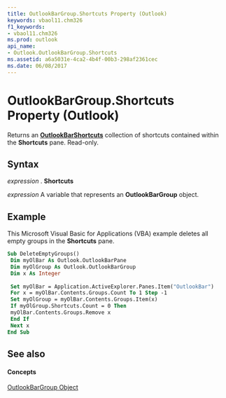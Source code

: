 ```yaml
---
title: OutlookBarGroup.Shortcuts Property (Outlook)
keywords: vbaol11.chm326
f1_keywords:
- vbaol11.chm326
ms.prod: outlook
api_name:
- Outlook.OutlookBarGroup.Shortcuts
ms.assetid: a6a5031e-4ca2-4b4f-00b3-298af2361cec
ms.date: 06/08/2017
---
```



# OutlookBarGroup.Shortcuts Property (Outlook)

Returns an  **[OutlookBarShortcuts](Outlook.OutlookBarShortcuts.md)** collection of shortcuts contained within the **Shortcuts** pane. Read-only.


## Syntax

 _expression_ . **Shortcuts**

 _expression_ A variable that represents an **OutlookBarGroup** object.


## Example

This Microsoft Visual Basic for Applications (VBA) example deletes all empty groups in the  **Shortcuts** pane.


```vb
Sub DeleteEmptyGroups() 
 Dim myOlBar As Outlook.OutlookBarPane 
 Dim myOlGroup As Outlook.OutlookBarGroup 
 Dim x As Integer 
 
 Set myOlBar = Application.ActiveExplorer.Panes.Item("OutlookBar") 
 For x = myOlBar.Contents.Groups.Count To 1 Step -1 
 Set myOlGroup = myOlBar.Contents.Groups.Item(x) 
 If myOlGroup.Shortcuts.Count = 0 Then 
 myOlBar.Contents.Groups.Remove x 
 End If 
 Next x 
End Sub
```


## See also


#### Concepts


[OutlookBarGroup Object](Outlook.OutlookBarGroup.md)

